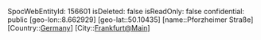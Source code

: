 ﻿---
location: [50.10435,8.662929]
type: Station
tags:
- geo/Station

---
SpocWebEntityId: 156601
isDeleted: false
isReadOnly: false
confidential: public
[geo-lon::8.662929]
[geo-lat::50.10435]
[name::Pforzheimer Straße]
[Country::[Germany](geo/Continent/Europe/Germany.md)]
[City::[Frankfurt@Main](geo/Continent/Europe/Germany/Hessen/Frankfurt@Main.md)]


